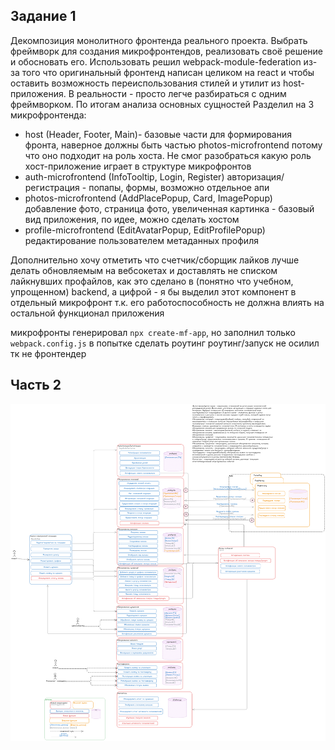 ## Задание 1

Декомпозиция монолитного фронтенда реального проекта. Выбрать фреймворк для создания микрофронтендов, реализовать своё решение и обосновать его.
Использовать решил webpack-module-federation из-за того что оригинальный фронтенд написан целиком на react и чтобы оставить возможность переиспользования стилей и утилит из host-приложения. В реальности - просто легче разбираться с одним фреймворком.
По итогам анализа основных сущностей Разделил на 3 микрофронтенда:

- host (Header, Footer, Main)- базовые части для формирования фронта, наверное должны быть частью photos-microfrontend потому что оно подходит на роль хоста. Не смог разобраться какую роль хост-приложение играет в структуре микрофронтов
- auth-microfrontend (InfoTooltip, Login, Register) авторизация/регистрация - попапы, формы, возможно отдельное апи
- photos-microfrontend (AddPlacePopup, Card, ImagePopup) добавление фото, страница фото, увеличенная картинка - базовый вид приложения, по идее, можно сделать хостом
- profile-microfrontend (EditAvatarPopup, EditProfilePopup) редактирование пользователем метаданных профиля

Дополнительно хочу отметить что счетчик/сборщик лайков лучше делать обновляемым на вебсокетах и доставлять не списком лайкнувших профайлов, как это сделано в (понятно что учебном, упрощенном) backend, а цифрой - я бы выделил этот компонент в отдельный микрофронт т.к. его работоспособность не должна влиять на остальной функционал приложения

микрофронты генерировал `npx create-mf-app`, но заполнил только `webpack.config.js` в попытке сделать роутинг
роутинг/запуск не осилил тк не фронтендер

## Часть 2

![схема](./практикум-спринт-1-задание-2.png "Разбивка монолита на микросервисы")
